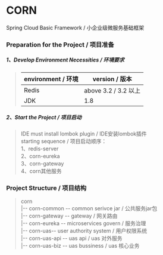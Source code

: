 # CORN  
Spring Cloud Basic Framework / 小企业级微服务基础框架

### Preparation for the Project / 项目准备  
##### 1、Develop Environment Necessities  / 环境要求  
> |  environment / 环境   | version / 版本  |
> | --------- | ----------- |
> | Redis   | above 3.2  / 3.2 以上  |
> | JDK | 1.8 |	
  
##### 2、Start the Project / 项目启动  
> IDE must install lombok plugin / IDE安装lombok插件  
> starting sequence / 项目启动顺序：  
>  1、redis-server  
>  2、corn-eureka  
>  3、corn-gateway  
>  4、corn其他服务  
  
### Project Structure / 项目结构  
> corn  
>   |-- corn-common  --  common serivce jar / 公共服务jar包  
>   |-- corn-gateway  --  gateway / 网关路由  
>   |-- corn-eureka  --  microservices  govern / 服务治理  
>   |-- corn-uas--  user authority system / 用户权限系统  
>       |-- corn-uas-api  --  uas api / uas 对外服务  
>       |-- corn-uas-biz  --  uas bussiness / uas 核心业务  
